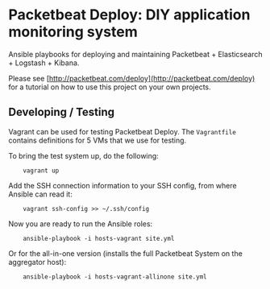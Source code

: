 Packetbeat Deploy: DIY application monitoring system
====================================================

Ansible playbooks for deploying and maintaining Packetbeat + Elasticsearch +
Logstash + Kibana.

Please see [http://packetbeat.com/deploy](http://packetbeat.com/deploy) for a
tutorial on how to use this project on your own projects.

## Developing / Testing

Vagrant can be used for testing Packetbeat Deploy. The ``Vagrantfile`` contains
definitions for 5 VMs that we use for testing.

To bring the test system up, do the following:

        vagrant up

Add the SSH connection information to your SSH config, from where Ansible can
read it:

        vagrant ssh-config >> ~/.ssh/config

Now you are ready to run the Ansible roles:

        ansible-playbook -i hosts-vagrant site.yml

Or for the all-in-one version (installs the full Packetbeat System on the
aggregator host):

        ansible-playbook -i hosts-vagrant-allinone site.yml
